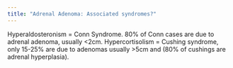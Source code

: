 ```yaml
---
title: "Adrenal Adenoma: Associated syndromes?"
---
```

Hyperaldosteronism = Conn Syndrome. 80% of Conn cases are due to adrenal adenoma, usually &lt;2cm.
Hypercortisolism = Cushing syndrome, only 15-25% are due to adenomas usually &gt;5cm and (80% of cushings are adrenal hyperplasia).

